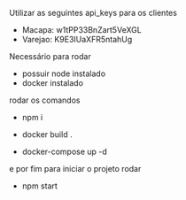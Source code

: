 Utilizar as seguintes api_keys para os clientes
- Macapa: w1tPP33BnZart5VeXGL
- Varejao: K9E3IUaXFR5ntahUg

Necessário para rodar

- possuir node instalado
- docker instalado

rodar os comandos

- npm i

- docker build .

- docker-compose up -d

e por fim para iniciar o projeto rodar

- npm start